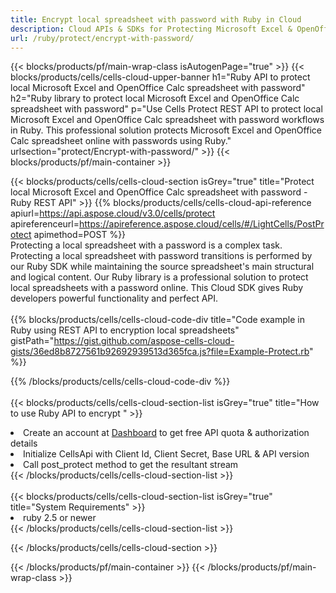```yaml
---
title: Encrypt local spreadsheet with password with Ruby in Cloud  
description: Cloud APIs & SDKs for Protecting Microsoft Excel & OpenOffice Calc  with Ruby. Encrypt local spreadsheets with password by the Cells Cloud API SDK for Ruby. 
url: /ruby/protect/encrypt-with-password/
---
```



{{< blocks/products/pf/main-wrap-class isAutogenPage="true" >}}
{{< blocks/products/cells/cells-cloud-upper-banner h1="Ruby API to protect local Microsoft Excel and OpenOffice Calc spreadsheet with password" h2="Ruby library to protect local Microsoft Excel and OpenOffice Calc spreadsheet with password" p="Use Cells Protect REST API to protect local Microsoft Excel and OpenOffice Calc spreadsheet with password workflows in Ruby. This professional solution protects  Microsoft Excel and OpenOffice Calc spreadsheet online with passwords using Ruby." urlsection="protect/Encrypt-with-password/" >}}
{{< blocks/products/pf/main-container >}}

{{< blocks/products/cells/cells-cloud-section isGrey="true"  title="Protect local Microsoft Excel and OpenOffice Calc spreadsheet with password - Ruby REST API" >}}
{{% blocks/products/cells/cells-cloud-api-reference  apiurl=https://api.aspose.cloud/v3.0/cells/protect  apireferenceurl=https://apireference.aspose.cloud/cells/#/LightCells/PostProtect  apimethod=POST %}}
<br/>
Protecting a local spreadsheet with a password is a complex task. Protecting a local spreadsheet with password transitions is performed by our Ruby SDK while maintaining the source spreadsheet's main structural and logical content. Our Ruby library is a professional solution to protect local spreadsheets with a password online. This Cloud SDK gives Ruby developers powerful functionality and perfect API.
<br/>
<br/>
{{% blocks/products/cells/cells-cloud-code-div title="Code example in Ruby using REST API to encryption local spreadsheets" gistPath="https://gist.github.com/aspose-cells-cloud-gists/36ed8b8727561b92692939513d365fca.js?file=Example-Protect.rb" %}}
  
{{% /blocks/products/cells/cells-cloud-code-div  %}}
<br/>
<br/>
{{< blocks/products/cells/cells-cloud-section-list isGrey="true"  title="How to use Ruby API to encrypt " >}}
<li>Create an account at <a href="https://dashboard.aspose.cloud/">Dashboard</a> to get free API quota & authorization details</li>
<li>Initialize CellsApi with Client Id, Client Secret, Base URL & API version</li>
<li>Call post_protect method to get the resultant stream</li>
{{< /blocks/products/cells/cells-cloud-section-list >}}
<br/>
<br/>
{{< blocks/products/cells/cells-cloud-section-list isGrey="true"  title="System Requirements" >}}
<li>ruby 2.5 or newer</li>
{{< /blocks/products/cells/cells-cloud-section-list >}}

{{< /blocks/products/cells/cells-cloud-section >}}

{{< /blocks/products/pf/main-container >}}
{{< /blocks/products/pf/main-wrap-class >}}
